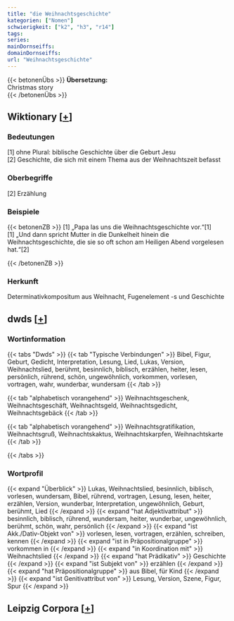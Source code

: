 ```yaml
---
title: "die Weihnachtsgeschichte"
kategorien: ["Nomen"]
schwierigkeit: ["k2", "h3", "r14"]
tags:
series:
mainDornseiffs:
domainDornseiffs:
url: "Weihnachtsgeschichte"
---
```


{{< betonenÜbs >}}
**Übersetzung:**  
Christmas story  
{{< /betonenÜbs >}}

## Wiktionary [[+](https://de.wiktionary.org/wiki/Weihnachtsgeschichte)]

### Bedeutungen
[1] ohne Plural: biblische Geschichte über die Geburt Jesu  
[2] Geschichte, die sich mit einem Thema aus der Weihnachtszeit befasst  

### Oberbegriffe
[2] Erzählung  

### Beispiele
{{< betonenZB >}}
[1] „Papa las uns die Weihnachtsgeschichte vor.“[1]  
[1] „Und dann spricht Mutter in die Dunkelheit hinein die Weihnachtsgeschichte, die sie so oft schon am Heiligen Abend vorgelesen hat.“[2]  

{{< /betonenZB >}}
### Herkunft
Determinativkompositum aus Weihnacht, Fugenelement -s und Geschichte  



## dwds [[+](https://www.dwds.de/wb/Weihnachtsgeschichte)]

### Wortinformation
{{< tabs "Dwds" >}}
{{< tab "Typische Verbindungen" >}}
Bibel, Figur, Geburt, Gedicht, Interpretation, Lesung, Lied, Lukas, Version, Weihnachtslied, berühmt, besinnlich, biblisch, erzählen, heiter, lesen, persönlich, rührend, schön, ungewöhnlich, vorkommen, vorlesen, vortragen, wahr, wunderbar, wundersam
{{< /tab >}}

{{< tab "alphabetisch vorangehend" >}}
Weihnachtsgeschenk, Weihnachtsgeschäft, Weihnachtsgeld, Weihnachtsgedicht, Weihnachtsgebäck
{{< /tab >}}

{{< tab "alphabetisch vorangehend" >}}
Weihnachtsgratifikation, Weihnachtsgruß, Weihnachtskaktus, Weihnachtskarpfen, Weihnachtskarte
{{< /tab >}}

{{< /tabs >}}

### Wortprofil
{{< expand "Überblick" >}} Lukas, Weihnachtslied, besinnlich, biblisch, vorlesen, wundersam, Bibel, rührend, vortragen, Lesung, lesen, heiter, erzählen, Version, wunderbar, Interpretation, ungewöhnlich, Geburt, berühmt, Lied {{< /expand >}}
{{< expand "hat Adjektivattribut" >}} besinnlich, biblisch, rührend, wundersam, heiter, wunderbar, ungewöhnlich, berühmt, schön, wahr, persönlich {{< /expand >}}
{{< expand "ist Akk./Dativ-Objekt von" >}} vorlesen, lesen, vortragen, erzählen, schreiben, kennen {{< /expand >}}
{{< expand "ist in Präpositionalgruppe" >}} vorkommen in {{< /expand >}}
{{< expand "in Koordination mit" >}} Weihnachtslied {{< /expand >}}
{{< expand "hat Prädikativ" >}} Geschichte {{< /expand >}}
{{< expand "ist Subjekt von" >}} erzählen {{< /expand >}}
{{< expand "hat Präpositionalgruppe" >}} aus Bibel, für Kind {{< /expand >}}
{{< expand "ist Genitivattribut von" >}} Lesung, Version, Szene, Figur, Spur {{< /expand >}}

## Leipzig Corpora [[+](https://corpora.uni-leipzig.de/en/res?word=Weihnachtsgeschichte&corpusId=deu_newscrawl-public_2018)]

